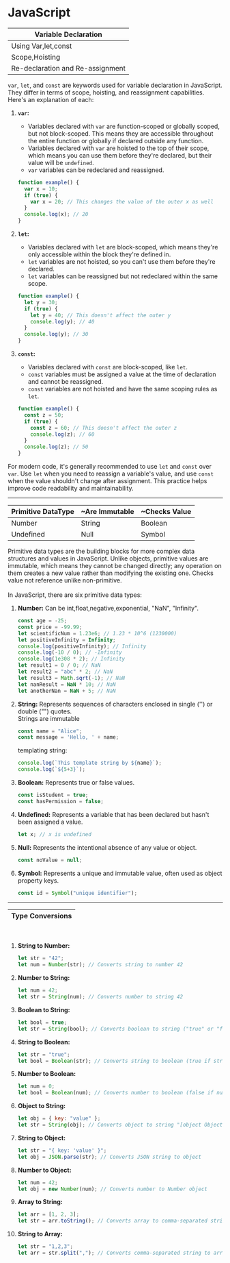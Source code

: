 # JavaScript

| Variable Declaration|
| ------------------- |
| Using Var,let,const |
| Scope,Hoisting  |
| Re-declaration and Re-assignment  |



`var`, `let`, and `const` are keywords used for variable declaration in JavaScript. They differ in terms of scope, hoisting, and reassignment capabilities. Here's an explanation of each:

1. **`var`:**
   - Variables declared with `var` are function-scoped or globally scoped, but not block-scoped. This means they are accessible throughout the entire function or globally if declared outside any function.
   - Variables declared with `var` are hoisted to the top of their scope, which means you can use them before they're declared, but their value will be `undefined`.
   - `var` variables can be redeclared and reassigned.
   ```javascript
   function example() {
     var x = 10;
     if (true) {
       var x = 20; // This changes the value of the outer x as well
     }
     console.log(x); // 20
   }
   ```

2. **`let`:**
   - Variables declared with `let` are block-scoped, which means they're only accessible within the block they're defined in.
   - `let` variables are not hoisted, so you can't use them before they're declared.
   - `let` variables can be reassigned but not redeclared within the same scope.
   ```javascript
   function example() {
     let y = 30;
     if (true) {
       let y = 40; // This doesn't affect the outer y
       console.log(y); // 40
     }
     console.log(y); // 30
   }
   ```

3. **`const`:**
   - Variables declared with `const` are block-scoped, like `let`.
   - `const` variables must be assigned a value at the time of declaration and cannot be reassigned.
   - `const` variables are not hoisted and have the same scoping rules as `let`.
   ```javascript
   function example() {
     const z = 50;
     if (true) {
       const z = 60; // This doesn't affect the outer z
       console.log(z); // 60
     }
     console.log(z); // 50
   }
   ```

For modern code, it's generally recommended to use `let` and `const` over `var`. Use `let` when you need to reassign a variable's value, and use `const` when the value shouldn't change after assignment. This practice helps improve code readability and maintainability.
<hr>


| Primitive DataType |~Are Immutable |~Checks Value |
| ------------------ |------------- | ------------ |
| Number | String | Boolean |
| Undefined | Null | Symbol |

Primitive data types are the building blocks for more complex data structures and values in JavaScript. Unlike objects, primitive values are immutable, which means they cannot be changed directly; any operation on them creates a new value rather than modifying the existing one. Checks value not reference unlike non-primitive.<br><br>
In JavaScript, there are six primitive data types:

1. **Number:**
   Can be int,float,negative,exponential, "NaN", "Infinity".
   ```javascript
   const age = -25;
   const price = -99.99;
   let scientificNum = 1.23e6; // 1.23 * 10^6 (1230000)
   let positiveInfinity = Infinity;
   console.log(positiveInfinity); // Infinity
   console.log(-10 / 0); // -Infinity
   console.log(1e308 * 2); // Infinity
   let result1 = 0 / 0; // NaN
   let result2 = "abc" * 2; // NaN
   let result3 = Math.sqrt(-1); // NaN
   let nanResult = NaN * 10; // NaN
   let anotherNan = NaN + 5; // NaN
   ```

2. **String:**
   Represents sequences of characters enclosed in single ('') or double ("") quotes.<br> Strings are immutable
   ```javascript
   const name = "Alice";
   const message = 'Hello, ' + name;
   ```
   templating string:
   ```javascript
   console.log(`This template string by ${name}`);
   console.log(`${5+3}`);
   ```

4. **Boolean:**
   Represents true or false values.
   ```javascript
   const isStudent = true;
   const hasPermission = false;
   ```

5. **Undefined:**
   Represents a variable that has been declared but hasn't been assigned a value.
   ```javascript
   let x; // x is undefined
   ```

6. **Null:**
   Represents the intentional absence of any value or object.
   ```javascript
   const noValue = null;
   ```

7. **Symbol:**
   Represents a unique and immutable value, often used as object property keys.
   ```javascript
   const id = Symbol("unique identifier");
   ```
<hr>

| Type Conversions |
| --------------- |
<br>

1. **String to Number:**
   ```javascript
   let str = "42";
   let num = Number(str); // Converts string to number 42
   ```

2. **Number to String:**
   ```javascript
   let num = 42;
   let str = String(num); // Converts number to string 42
   ```

3. **Boolean to String:**
   ```javascript
   let bool = true;
   let str = String(bool); // Converts boolean to string ("true" or "false")
   ```

4. **String to Boolean:**
   ```javascript
   let str = "true";
   let bool = Boolean(str); // Converts string to boolean (true if string is not empty)
   ```

5. **Number to Boolean:**
   ```javascript
   let num = 0;
   let bool = Boolean(num); // Converts number to boolean (false if number is 0, true otherwise)
   ```

6. **Object to String:**
   ```javascript
   let obj = { key: "value" };
   let str = String(obj); // Converts object to string "[object Object]"
   ```

7. **String to Object:**
   ```javascript
   let str = "{ key: 'value' }";
   let obj = JSON.parse(str); // Converts JSON string to object
   ```

8. **Number to Object:**
   ```javascript
   let num = 42;
   let obj = new Number(num); // Converts number to Number object
   ```

9. **Array to String:**
   ```javascript
   let arr = [1, 2, 3];
   let str = arr.toString(); // Converts array to comma-separated string "1,2,3"
   ```

10. **String to Array:**
    ```javascript
    let str = "1,2,3";
    let arr = str.split(","); // Converts comma-separated string to array [1, 2, 3]
    ```


